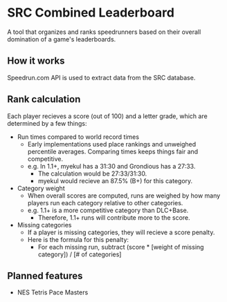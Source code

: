 # SRC Combined Leaderboard
A tool that organizes and ranks speedrunners based on their overall domination of a game's leaderboards.

## How it works
Speedrun.com API is used to extract data from the SRC database.

## Rank calculation
Each player recieves a score (out of 100) and a letter grade, which are determined by a few things:
- Run times compared to world record times
    - Early implementations used place rankings and unweighed percentile averages. Comparing times keeps things fair and competitive.
    - e.g. In 1.1+, myekul has a 31:30 and Grondious has a 27:33.
        - The calculation would be 27:33/31:30.
        - myekul would recieve an 87.5% (B+) for this category.
- Category weight
    - When overall scores are computed, runs are weighed by how many players run each category relative to other categories.
    - e.g. 1.1+ is a more competitive category than DLC+Base. 
        - Therefore, 1.1+ runs will contribute more to the score.
- Missing categories
    - If a player is missing categories, they will recieve a score penalty.
    - Here is the formula for this penalty:
        - For each missing run, subtract (score * [weight of missing category]) / [# of categories]

## Planned features
- NES Tetris Pace Masters